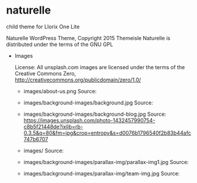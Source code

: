 # naturelle
child theme for Llorix One Lite

Naturelle WordPress Theme, Copyright 2015 Themeisle
Naturelle is distributed under the terms of the GNU GPL

* Images

	License: All unsplash.com images are licensed under the terms of the Creative Commons Zero, http://creativecommons.org/publicdomain/zero/1.0/

	* images/about-us.png
			Source:

	* images/background-images/background.jpg
			Source:

	* images/background-images/background-blog.jpg
			Source: https://images.unsplash.com/photo-1432457990754-c8b5f21448de?ixlib=rb-0.3.5&q=80&fm=jpg&crop=entropy&s=d0076b1796540f2b83b44afc747b6707

    * images/
            Source:

    * images/background-images/parallax-img/parallax-img1.jpg
            Source:

    * images/background-images/parallax-img/team-img.jpg
            Source:


